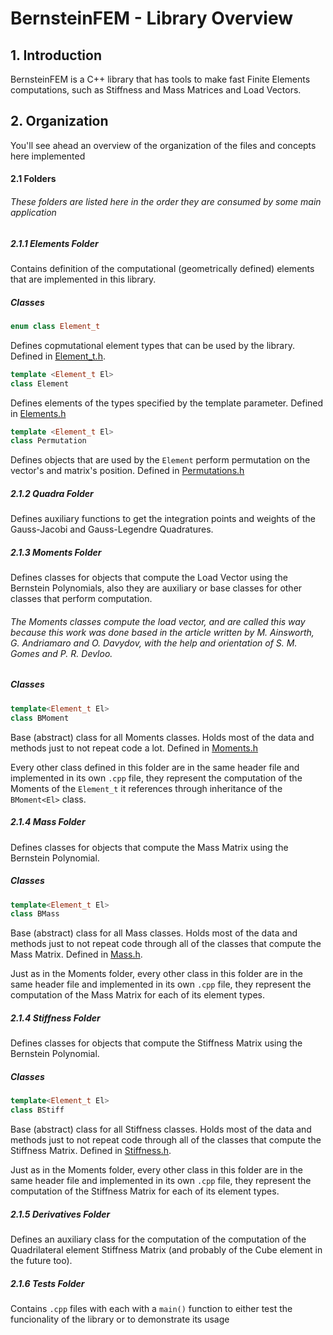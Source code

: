 # BernsteinFEM - Library Overview

## 1. Introduction
BernsteinFEM is a C++ library that has tools to make fast Finite Elements computations, such as Stiffness and Mass Matrices and Load Vectors.

## 2. Organization
You'll see ahead an overview of the organization of the files and concepts here implemented
#### 2.1 Folders 
###### These folders are listed here in the order they are consumed by some main application
##### 2.1.1 Elements Folder
Contains definition of the computational (geometrically defined) elements that are implemented in this library.
##### Classes
```C++
enum class Element_t
```
Defines copmutational element types that can be used by the library. Defined in [Element_t.h](../Elements/Element_t.h).
```C++
template <Element_t El>
class Element
```
Defines elements of the types specified by the template parameter. Defined in [Elements.h](../Elements/Elements.h)
```C++
template <Element_t El>
class Permutation
```
Defines objects that are used by the `Element` perform permutation on the vector's and matrix's position. Defined in [Permutations.h](../Elements/Permutations.h)

##### 2.1.2 Quadra Folder
Defines auxiliary functions to get the integration points and weights of the Gauss-Jacobi and Gauss-Legendre Quadratures.

##### 2.1.3 Moments Folder
Defines classes for objects that compute the Load Vector using the Bernstein Polynomials, also they are auxiliary or base classes for other classes that perform computation.
###### The Moments classes compute the load vector, and are called this way because this work was done based in the article written by M. Ainsworth, G. Andriamaro and O. Davydov, with the help and orientation of S. M. Gomes and P. R. Devloo.

##### Classes
```C++
template<Element_t El>
class BMoment
```
Base (abstract) class for all Moments classes. Holds most of the data and methods just to not repeat code a lot. Defined in [Moments.h](../Moments/Moments.h)

Every other class defined in this folder are in the same header file and implemented in its own `.cpp` file, they represent the computation of the Moments of the `Element_t` it references through inheritance of the `BMoment<El>` class.

##### 2.1.4 Mass Folder
Defines classes for objects that compute the Mass Matrix using the Bernstein Polynomial.
##### Classes
```C++
template<Element_t El>
class BMass
```
Base (abstract) class for all Mass classes. Holds most of the data and methods just to not repeat code through all of the classes that compute the Mass Matrix. Defined in [Mass.h](../Mass/MassM.h).

Just as in the Moments folder, every other class in this folder are in the same header file and implemented in its own `.cpp` file, they represent the computation of the Mass Matrix for each of its element types.

##### 2.1.4 Stiffness Folder
Defines classes for objects that compute the Stiffness Matrix using the Bernstein Polynomial.
##### Classes
```C++
template<Element_t El>
class BStiff
```
Base (abstract) class for all Stiffness classes. Holds most of the data and methods just to not repeat code through all of the classes that compute the Stiffness Matrix. Defined in [Stiffness.h](../Stiffness/StiffM.h).

Just as in the Moments folder, every other class in this folder are in the same header file and implemented in its own `.cpp` file, they represent the computation of the Stiffness Matrix for each of its element types.

##### 2.1.5 Derivatives Folder
Defines an auxiliary class for the computation of the computation of the Quadrilateral element Stiffness Matrix (and probably of the Cube element in the future too).

##### 2.1.6 Tests Folder
Contains `.cpp` files with each with a `main()` function to either test the funcionality of the library or to demonstrate its usage
